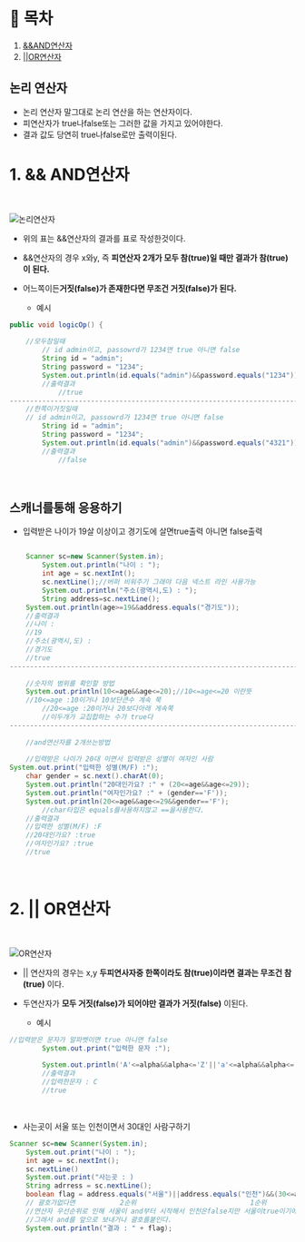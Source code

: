 # 🔖 목차

1. [&&AND연산자](#1-&&-AND연산자)<br/>
2. [||OR연산자](#2-||-OR연산자)<br/>



## 논리 연산자
- 논리 연산자 말그대로 논리 연산을 하는 연산자이다.
- 피연산자가 true나false또는 그러한 값을 가지고 있어야한다.
- 결과 값도 당연히 true나false로만 출력이된다.


# 1. && AND연산자
<br/>


![논리연산자](https://img1.daumcdn.net/thumb/R1280x0/?scode=mtistory2&fname=https%3A%2F%2Fblog.kakaocdn.net%2Fdn%2Fuws88%2FbtqvfmfoSjW%2F2FE4c3r90AGOavmcH4pMOK%2Fimg.png)
- 위의 표는 &&연산자의 결과를 표로 작성한것이다.
- &&연산자의 경우 x와y, 즉 **피연산자 2개가 모두 참(true)일 때만 결과가 참(true)이 된다.**
- 어느쪽이든**거짓(false)가 존재한다면 무조건 거짓(false)가 된다.**

  - 예시

```java
public void logicOp() {
		
    //모두참일때
		// id admin이고, passowrd가 1234면 true 아니면 false
		String id = "admin";
		String password = "1234";
		System.out.println(id.equals("admin")&&password.equals("1234"));
		//출력결과
    		//true
----------------------------------------------------------------------------------------------------------------------------------------------------    
    //한쪽이거짓일때
    // id admin이고, passowrd가 1234면 true 아니면 false
		String id = "admin";
		String password = "1234";
		System.out.println(id.equals("admin")&&password.equals("4321"));
		//출력결과
    		//false
```

<br/>

## 스캐너를통해 응용하기
- 입력받은 나이가 19살 이상이고 경기도에 살면true출력 아니면 false출력

```java

    Scanner sc=new Scanner(System.in);
		System.out.println("나이 : ");
		int age = sc.nextInt();
		sc.nextLine();//버퍼 비워주기 그래야 다음 넥스트 라인 사용가능
		System.out.println("주소(광역시,도) : ");
		String address=sc.nextLine();
    System.out.println(age>=19&&address.equals("경기도"));
    //출력결과
    //나이 : 
    //19
    //주소(광역시,도) : 
    //경기도
    //true
----------------------------------------------------------------------------------------------------------------------------------------------------
    
    //숫자의 범위를 확인할 방법
    System.out.println(10<=age&&age<=20);//10<=age<=20 이란뜻 
    //10<=age :10이거나 10보단큰수 계속 쭉
		//20<=age :20이거나 20보다아래 게속쭉
		//이두개가 교집합하는 수가 true다
----------------------------------------------------------------------------------------------------------------------------------------------------
    
    //and연산자를 2개쓰는방법
    
    //입력받은 나이가 20대 이면서 입력받은 성별이 여자인 사람
System.out.print("입력한 성별(M/F) :");
	char gender = sc.next().charAt(0);
	System.out.println("20대인가요? :" + (20<=age&&age<=29));
	System.out.println("여자인가요? :" + (gender=='F'));
	System.out.println(20<=age&&age<=29&&gender=='F');
		//char타입은 equals를사용하지않고 ==을사용한다.
    //출력결과
    //입력한 성별(M/F) :F
    //20대인가요? :true
    //여자인가요? :true
    //true
```
<br/>


# 2. || OR연산자
<br/>

![OR연산자](https://img1.daumcdn.net/thumb/R1280x0/?scode=mtistory2&fname=https%3A%2F%2Fblog.kakaocdn.net%2Fdn%2FcfvgGp%2Fbtqve6KDGP9%2FyGa1JmPXD1zpBgpLnI5Ynk%2Fimg.png)
- || 연산자의 경우는 x,y **두피연사자중 한쪽이라도 참(true)이라면 결과는 무조건 참(true)** 이다.
- 두연산자가 **모두 거짓(false)가 되어야만 결과가 거짓(false)** 이된다.

  - 예시

```java
//입력받은 문자가 알파벳이면 true 아니면 false
		System.out.print("입력한 문자 :");
		
		System.out.println('A'<=alpha&&alpha<='Z'||'a'<=alpha&&alpha<='z');
		//출력결과
		//입력한문자 : C
		//true
````

<br/>

- 사는곳이 서울 또는 인천이면서 30대인 사람구하기




```java
Scanner sc=new Scanner(System.in);
	System.out.print("나이 : ");
	int age = sc.nextInt();
	sc.nextLine()
	System.out.print("사는곳 : )
	String adrress = sc.nextLine();
	boolean flag = address.equals("서울")||address.equals("인천")&&(30<=age&&age<=39);
	// 괄호가없다면           2순위                            1순위
	//연산자 우선순위로 인해 서울이 and부터 시작해서 인천은false지만 서울이true이기에true다
	//그래서 and를 앞으로 보내거나 괄호를붙인다.
	System.out.println("결과 : " + flag);
```

	
	





    
    
    


    

    
		
   

